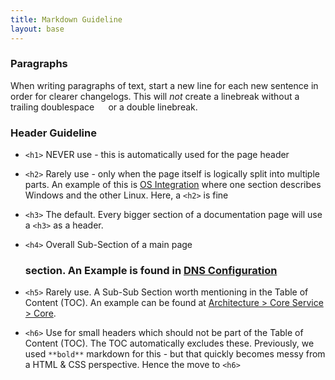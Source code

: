 ```yaml
---
title: Markdown Guideline
layout: base
---
```


### Paragraphs

When writing paragraphs of text, start a new line for each new sentence in order for clearer changelogs. This will _not_ create a linebreak without a trailing doublespace `  ` or a double linebreak.

### Header Guideline

- `<h1>` NEVER use - this is automatically used for the page header

- `<h2>` Rarely use - only when the page itself is logically split into multiple parts. An example of this is [OS Integration](/portmaster/architecture/os-integration) where one section describes Windows and the other Linux. Here, a `<h2>` is fine

- `<h3>` The default. Every bigger section of a documentation page will use a `<h3>` as a header.

- `<h4>` Overall Sub-Section of a main page <h3> section. An Example is found in [DNS Configuration](http://localhost:3000/portmaster/guides/dns-configuration)

- `<h5>` Rarely use. A Sub-Sub Section worth mentioning in the Table of Content (TOC). An example can be found at [Architecture > Core Service > Core](http://localhost:3000/portmaster/architecture/core-service/core).

- `<h6>` Use for small headers which should not be part of the Table of Content (TOC). The TOC automatically excludes these. Previously, we used `**bold**` markdown for this - but that quickly becomes messy from a HTML & CSS perspective. Hence the move to `<h6>`
